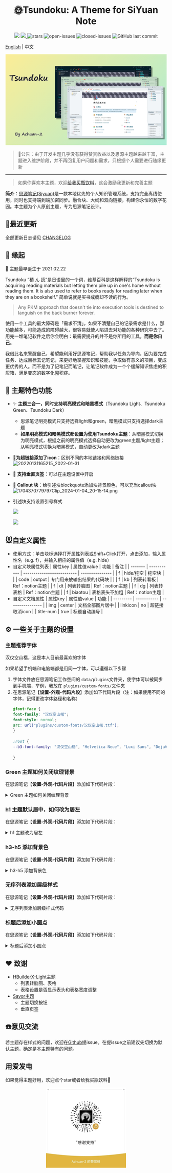 <h1 align="center">🌞Tsundoku: A Theme for SiYuan Note</h1>



<p align="center">        
           <a title="Hits" target="_blank" href="https://github.com/Achuan-2/siyuan-themes-tsundoku-light"><img src="https://hits.b3log.org/Achuan-2/siyuan-themes-tsundoku-light.svg" ></a>
           <a title="GitHub release (latest by date including pre-releases)" target="_blank" href="https://github.com/Achuan-2/siyuan-themes-tsundoku/releases/latest">
                 <img src="https://img.shields.io/github/v/release/Achuan-2/siyuan-themes-tsundoku?include_prereleases&style=flat-square" >
           </a>
           <img src="https://img.shields.io/github/stars/Achuan-2/siyuan-themes-tsundoku" alt="stars">
           <img src="https://img.shields.io/github/issues-raw/Achuan-2/siyuan-themes-tsundoku" alt="open-issues">
           <img src="https://img.shields.io/github/issues-closed-raw/Achuan-2/siyuan-themes-tsundoku" alt="closed-issues">
          <img src="https://img.shields.io/github/last-commit/Achuan-2/siyuan-themes-tsundoku" alt="GitHub last commit">
</p>

[English](./README.md)  | 中文

![](preview.png)

> 📢公告：由于开发主题几乎没有获得赞赏收益以及思源主题越来越丰富，主题进入维护阶段，并不再回复用户问题和需求，只根据个人需要进行随缘更新

---

> 如果你喜欢本主题，欢迎[给我买瓶饮料](https://www.yuque.com/achuan-2)，这会激励我更新和完善主题

**简介**：[思源笔记(Siyuan)](https://github.com/siyuan-note/siyuan)是一款本地优先的个人知识管理系统，支持完全离线使用，同时也支持端到端加密同步。融合块、大纲和双向链接，构建你永恒的数字花园。本主题为个人原创主题，专为思源笔记设计。


## 🚀最近更新


全部更新日志请见 [CHANGELOG](https://cdn.jsdelivr.net/gh/Achuan-2/siyuan-themes-tsundoku@main/CHANGELOG.md)

## 💌 缘起

🎉 主题最早诞生于 2021.02.22

Tsundoku “積 ん 読”是日语里的一个词，维基百科是这样解释的“Tsundoku is acquiring reading materials but letting them pile up in one's home without reading them. It is also used to refer to books ready for reading later when they are on a bookshelf.” 简单说就是买书成瘾却不读的行为。

> Any PKM approach that doesn't tie into execution tools is destined to languish on the back burner forever.

使用一个工具的最大障碍是「需求不清」，如果不清楚自己的记录需求是什么，那功能越多，可能造成的障碍越大，很容易就使人陷进去对功能的各种研究中去了。用完一堆笔记软件之后你会明白：最需要提升的并不是你所用的工具，**而是你自己**。

我借此名来警醒自己，希望能利用好思源笔记，帮助我以任务为导向，因为要完成任务、达成目标去记笔记，来更好地掌握知识和技能，争取做有意义的项目，变成更优秀的人。而不是为了记笔记而笔记，让笔记软件成为一个个缓解知识焦虑的积灰箱，满足变态的数字化囤积症。

## 🐯 主题特色功能

- ✨ **主题三合一，同时支持明亮模式和暗黑模式**（Tsundoku Light、Tsundoku Green、Tsundoku Dark）

  - 思源笔记明亮模式只支持选择light和green，暗黑模式只支持选择dark主题
  - **如果明亮模式和暗黑模式都设置为使用Tsundoku主题**：从暗黑模式切换为明亮模式，根据之前的明亮模式选择自动更改为green主题/light主题；从明亮模式切换为暗黑模式，自动更改为dark主题
- 📎**为超链接添加了icon**：区别不同的本地链接和网络链接
  ![20220131165215_2022-01-31](https://cdn.jsdelivr.net/gh/Achuan-2/PicBed@pic/assets/README/20220131165215_2022-01-31.png)
- 📑 **支持垂直页签**：可以在主题设置中开启
- 🧊 **Callout 块**：给引述块blockquote添加块背景颜色，可以充当callout块
  ![1704370779797Clip_2024-01-04_20-15-14.png](https://cdn.jsdelivr.net/gh/Achuan-2/PicBed@pic/assets/1704370779797Clip_2024-01-04_20-15-14.png)
- 引述块支持设置引号样式

	![](https://fastly.jsdelivr.net/gh/Achuan-2/PicBed/assets/PixPin_2025-07-05_10-23-56-2025-07-05.png)

	![](https://fastly.jsdelivr.net/gh/Achuan-2/PicBed/assets/PixPin_2025-07-05_10-21-24-2025-07-05.png)





## 🐭自定义属性

- 使用方式：单击块标选择打开属性列表或Shift+Click打开，点击添加，输入属性名（e.g. f），并输入相应的属性值（e.g.  hide）
- 自定义块属性列表
  | 属性key | 属性值value | 功能                       | 备注            |
  | ------- | ----------- | -------------------------- | --------------- |
  | f       | hide/挖空   | 挖空块                     |                 |
  | code    | output      | 专门用来放输出结果的代码块 |                 |
  | f       | kb          | 列表转看板                 | Ref：notion主题 |
  | f       | dt          | 列表转脑图                 | Ref：notion主题 |
  | f       | dg          | 列表转表格                 | Ref：notion主题 |
  | f       | biaotou     | 表格表头不加粗             | Ref：notion主题 |
- 自定义文档属性
  | 属性key   | 属性值value | 功能             |
  | --------- | ----------- | ---------------- |
  | img       | center      | 文档全部图片居中 |
  | linkicon  | no          | 超链接取消icon   |
  | title-num | true        | 标题自动编号     |

## ⚙️ 一些关于主题的设置

### 主题推荐字体

汉仪空山楷，这是本人目前最喜欢的字体

如果希望手机端和电脑端都是用同一字体，可以遵循以下步骤

1. 字体文件放在思源笔记工作空间的 `data/plugins`文件夹，使字体可以被同步到手机端，举例，我放在 `plugins/custom-fonts/`文件夹
2. 在思源笔记【**设置-外观-代码片段**】添加如下代码片段（注：如果使用不同的字体，记得更改字体路径和名称）
   ```css
   @font-face {
   font-family: "汉仪空山楷";
   font-style: normal;
   src: url("plugins/custom-fonts/汉仪空山楷.ttf");
   }

   :root {
   --b3-font-family: "汉仪空山楷", "Helvetica Neue", "Luxi Sans", "DejaVu Sans", "Hiragino Sans GB", "Microsoft Yahei", "sans-serif","Twitter Emoji","Apple Color Emoji", "Segoe UI Emoji", "Noto Color Emoji", "Segoe UI Symbol", "Android Emoji", "EmojiSymbols" !important;

   }


   ```

### Green 主题如何关闭纹理背景

在思源笔记【**设置-外观-代码片段**】添加如下代码片段：

<details>
  <summary>Green 主题如何关闭纹理背景</summary>

```css
.protyle-wysiwyg * {
background-image:none !important;

}

body * {
background-image:none !important;

}
```

</details>

### h1 主题默认居中，如何改为居左

在思源笔记【**设置-外观-代码片段**】添加如下代码片段：

<details>
  <summary> h1 主题改为居左</summary>

```css
.protyle-wysiwyg .h1 {
text-align:left !important;
border-bottom: none;
}
```

</details>

### h3-h5 添加背景色

在思源笔记【**设置-外观-代码片段**】添加如下代码片段：

<details>
  <summary>h3-h5 添加背景色</summary>

```css
.protyle-wysiwyg [data-node-id].h3,
.b3-typography h3 {
    /* h3标题基本样式 */
    font-size: 1.35em !important;
    color: var(--b3-card-info-color);
    background-color: var(--b3-card-info-background);
    box-shadow: 2px 2px 2px var(--b3-table-border-color);
}
.protyle-wysiwyg [data-node-id].h4,
.b3-typography h4 {
    /* h5标题基本样式 */
    font-size: 1.2em !important;
    color: var(--b3-card-success-color);
    background-color: var(--b3-card-success-background);
    box-shadow: 2px 2px 2px var(--b3-table-border-color);
}
.protyle-wysiwyg [data-node-id].h5,
.b3-typography h5 {
    /* h6标题基本样式 */
    font-size: 1.1em !important;
    color: var(--custom-h5-color);
    background-color: var(--b3-font-background9);
    box-shadow: 2px 2px 2px var(--b3-table-border-color);
}

```

</details>

### 无序列表添加层级样式

在思源笔记【**设置-外观-代码片段**】添加如下代码片段：

<details>
  <summary>无序列表添加层级样式代码</summary>

```css
[data-subtype="u"]>.li[data-subtype="u"]>.protyle-action svg{
	color:transparent;
}

[data-subtype="u"]>.li[data-subtype="u"]>.protyle-action::before {
    font-size: 1.5em;
    line-height: 1;
    margin-bottom: 0px;
	margin-left:13px;
    font-family: Arial;
	content: "•";
}

[data-subtype="u"]>[data-subtype="u"] .li[data-subtype="u"]>.protyle-action::before{
	content: "◦";
}
[data-subtype="u"]>[data-subtype="u"] .li[data-subtype="u"] .li[data-subtype="u"]>.protyle-action::before{
	content: "▪";
}
[data-subtype="u"]>[data-subtype="u"] .li[data-subtype="u"] .li[data-subtype="u"] .li[data-subtype="u"]>.protyle-action::before{
	content: "•";
}
[data-subtype="u"]>[data-subtype="u"] .li[data-subtype="u"] .li[data-subtype="u"] .li[data-subtype="u"] .li[data-subtype="u"]>.protyle-action::before{
	content: "◦";
}
[data-subtype="u"]>[data-subtype="u"] .li[data-subtype="u"] .li[data-subtype="u"] .li[data-subtype="u"] .li[data-subtype="u"] .li[data-subtype="u"]>.protyle-action::before{
	content: "▪";
}
[data-subtype="u"]>[data-subtype="u"] .li[data-subtype="u"] .li[data-subtype="u"] .li[data-subtype="u"] .li[data-subtype="u"] .li[data-subtype="u"] .li[data-subtype="u"]>.protyle-action::before{
	content: "•";
}
[data-subtype="u"]>[data-subtype="u"] .li[data-subtype="u"] .li[data-subtype="u"] .li[data-subtype="u"] .li[data-subtype="u"] .li[data-subtype="u"] .li[data-subtype="u"] .li[data-subtype="u"]>.protyle-action::before{
	content: "◦";
}
[data-subtype="u"]>[data-subtype="u"] .li[data-subtype="u"] .li[data-subtype="u"] .li[data-subtype="u"] .li[data-subtype="u"] .li[data-subtype="u"] .li[data-subtype="u"] .li[data-subtype="u"] .li[data-subtype="u"]>.protyle-action::before{
	content: "▪";
}
[data-subtype="u"]>[data-subtype="u"] .li[data-subtype="u"] .li[data-subtype="u"] .li[data-subtype="u"] .li[data-subtype="u"] .li[data-subtype="u"] .li[data-subtype="u"] .li[data-subtype="u"] .li[data-subtype="u"] .li[data-subtype="u"]>.protyle-action::before{
	content: "•";
}
[data-subtype="u"]>[data-subtype="u"] .li[data-subtype="u"] .li[data-subtype="u"] .li[data-subtype="u"] .li[data-subtype="u"] .li[data-subtype="u"] .li[data-subtype="u"] .li[data-subtype="u"] .li[data-subtype="u"] .li[data-subtype="u"] .li[data-subtype="u"]>.protyle-action::before{
	content: "◦";
}
[data-subtype="u"]>[data-subtype="u"] .li[data-subtype="u"] .li[data-subtype="u"] .li[data-subtype="u"] .li[data-subtype="u"] .li[data-subtype="u"] .li[data-subtype="u"] .li[data-subtype="u"] .li[data-subtype="u"] .li[data-subtype="u"] .li[data-subtype="u"] .li[data-subtype="u"]>.protyle-action::before{
	content: "▪";
}

```

</details>

### 标题后添加小圆点

在思源笔记【**设置-外观-代码片段**】添加如下代码片段：

<details>
  <summary>标题后添加小圆点</summary>

```css
:root {
	--h1-list-graphic: var(--custom-h1-color, #0f4c81);
	--h2-list-graphic: var(--custom-h2-color, #083256);
	--h3-list-graphic: var(--custom-h3-color, #63a4c1);
	--h4-list-graphic: var(--custom-h4-color, #71a796);
	--h5-list-graphic: var(--custom-h5-color, #3b51a4);
	--h6-list-graphic: var(--custom-h6-color, #dda36a);
}


.protyle-wysiwyg .h1>[spellcheck]:not(:empty)::after {
	content: "";
	position: absolute;
	float: left;
	margin-left: 5px;
	height: 0.45em;
	width: 0.15em;
	bottom: 40%;
	border-radius: 3px;
	background-color: var(--h1-list-graphic);
	opacity: 0.5;
}

.protyle-wysiwyg [data-node-id].li>.protyle-action~.h1>[spellcheck]::after {
	bottom: 40%;
}

.protyle-wysiwyg .h2>[spellcheck]:not(:empty)::after {
	content: "";
	position: absolute;
	float: left;
	margin-left: 5px;
	height: 0.16em;
	width: 0.16em;
	bottom: 40%;
	border-radius: 3px;
	background-color: var(--h2-list-graphic);
	opacity: 0.5;
	box-shadow: 0.25em 0.25em 0 0 var(--h2-list-graphic);
}

.protyle-wysiwyg [data-node-id].li>.protyle-action~.h2>[spellcheck]::after {
	bottom: 40%;
}

.protyle-wysiwyg .h3>[spellcheck]:not(:empty)::after {
	content: "";
	position: absolute;
	float: left;
	margin-left: 5px;
	height: 0.16em;
	width: 0.16em;
	bottom: 40%;
	border-radius: 3px;
	background-color: var(--h3-list-graphic);
	opacity: 0.5;
	box-shadow: 0.25em 0.25em 0 0 var(--h3-list-graphic), 0 0.25em 0 0 var(--h3-list-graphic);
}

.protyle-wysiwyg .h4>[spellcheck]:not(:empty)::after {
	content: "";
	position: absolute;
	float: left;
	margin-left: 5px;
	height: 0.15em;
	width: 0.15em;
	bottom: 40%;
	border-radius: 3px;
	background-color: var(--h4-list-graphic);
	opacity: 0.5;
	box-shadow: 0.25em 0.25em 0 0 var(--h4-list-graphic), 0 0.25em 0 0 var(--h4-list-graphic), 0.25em 0 0 0 var(--h4-list-graphic);
}

.protyle-wysiwyg .h5>[spellcheck]:not(:empty)::after {
	content: "";
	position: absolute;
	float: left;
	margin-left: 5px;
	height: 0.15em;
	width: 0.15em;
	bottom: 40%;
	border-radius: 3px;
	background-color: var(--h5-list-graphic);
	opacity: 0.5;
	box-shadow: 0.25em 0.25em 0 0 var(--h5-list-graphic), 0 0.25em 0 0 var(--h5-list-graphic), 0.25em 0 0 0 var(--h5-list-graphic), 0 -0.25em 0 0 var(--h5-list-graphic);
}

.protyle-wysiwyg .h6>[spellcheck]:not(:empty)::after {
	content: "";
	position: absolute;
	float: left;
	margin-left: 5px;
	height: 0.15em;
	width: 0.15em;
	bottom: 40%;
	border-radius: 3px;
	background-color: var(--h6-list-graphic);
	opacity: 0.5;
	box-shadow: 0.25em 0.25em 0 0 var(--h6-list-graphic), 0 0.25em 0 0 var(--h6-list-graphic), 0.25em 0 0 0 var(--h6-list-graphic), 0 -0.25em 0 0 var(--h6-list-graphic), 0.25em -0.25em 0 0 var(--h6-list-graphic);
}

/* 添加一个可选的隐藏类，当需要临时禁用时使用 */
.h-reminder-disabled .protyle-wysiwyg .h1>[spellcheck]:not(:empty)::after,
.h-reminder-disabled .protyle-wysiwyg .h2>[spellcheck]:not(:empty)::after,
.h-reminder-disabled .protyle-wysiwyg .h3>[spellcheck]:not(:empty)::after,
.h-reminder-disabled .protyle-wysiwyg .h4>[spellcheck]:not(:empty)::after,
.h-reminder-disabled .protyle-wysiwyg .h5>[spellcheck]:not(:empty)::after,
.h-reminder-disabled .protyle-wysiwyg .h6>[spellcheck]:not(:empty)::after {
	display: none !important;
}

```

</details>

## ❤ 致谢

- [HBuilderX-Light主题](https://github.com/UFDXD/HBuilderX-Light)
  - 列表转脑图、表格
  - 表格设置是否显示表头和表格宽度调整
- [Savor主题](https://github.com/royc01/notion-theme)
  - 主题切换按钮
  - 垂直页签



## ☎️意见交流

若主题存在样式的问题，欢迎在[Github](https://github.com/Achuan-2/siyuan-themes-tsundoku)提issue。在提issue之前建议先切换为默认主题，确定是本主题特有的问题。

## 用爱发电

如果觉得主题好用，欢迎点个star或者给我买瓶饮料🙏

<div align="center">
  <img src="donate.webp" width="250" />
</div>

